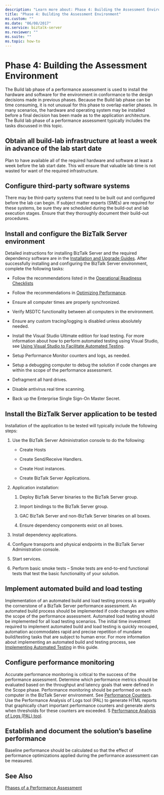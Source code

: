 ```yaml
---
description: "Learn more about: Phase 4: Building the Assessment Environment"
title: "Phase 4: Building the Assessment Environment"
ms.custom: ""
ms.date: "06/08/2017"
ms.service: biztalk-server
ms.reviewer: ""
ms.suite: ""
ms.topic: how-to
---
```

# Phase 4: Building the Assessment Environment
The Build lab phase of a performance assessment is used to install the hardware and software for the environment in conformance to the design decisions made in previous phases. Because the Build lab phase can be time consuming, it is not unusual for this phase to overlap earlier phases. In many scenarios, the hardware and operating system may be installed before a final decision has been made as to the application architecture. The Build lab phase of a performance assessment typically includes the tasks discussed in this topic.  
  
## Obtain all build-lab infrastructure at least a week in advance of the lab start date  
 Plan to have available all of the required hardware and software at least a week before the lab start date. This will ensure that valuable lab time is not wasted for want of the required infrastructure.  
  
## Configure third-party software systems  
 There may be third-party systems that need to be built out and configured before the lab can begin. If subject matter experts (SMEs) are required for these systems, be sure they are scheduled during the build-out and lab execution stages. Ensure that they thoroughly document their build-out procedures.  
  
## Install and configure the BizTalk Server environment  
 Detailed instructions for installing BizTalk Server and the required dependency software are in the [Installation and Upgrade Guides](../install-and-config-guides/biztalk-server-what-s-new-installation-configuration-and-upgrade.md). After successfully installing and configuring the BizTalk Server environment, complete the following tasks:  
  
-   Follow the recommendations listed in the [Operational Readiness Checklists](operational-readiness-checklists.md)
  
-   Follow the recommendations in [Optimizing Performance](../technical-guides/optimizing-performance.md).  
  
-   Ensure all computer times are properly synchronized.  
  
-   Verify MSDTC functionality between all computers in the environment.  
  
-   Ensure any custom tracing/logging is disabled unless absolutely needed.  
  
-   Install the Visual Studio Ultimate edition for load testing.  For more information about how to perform automated testing using Visual Studio, see [Using Visual Studio to Facilitate Automated Testing](../technical-guides/using-visual-studio-to-facilitate-automated-testing.md).  
  
-   Setup Performance Monitor counters and logs, as needed.  
  
-   Setup a debugging computer to debug the solution if code changes are within the scope of the performance assessment.  
  
-   Defragment all hard drives.  
  
-   Disable antivirus real time scanning.  
  
-   Back up the Enterprise Single Sign-On Master Secret.  
  
## Install the BizTalk Server application to be tested  
 Installation of the application to be tested will typically include the following steps:  
  
1.  Use the BizTalk Server Administration console to do the following:  
  
    -   Create Hosts  
  
    -   Create Send/Receive Handlers.  
  
    -   Create Host instances.  
  
    -   Create BizTalk Server Applications.  
  
2.  Application installation:  
  
    1.  Deploy BizTalk Server binaries to the BizTalk Server group.  
  
    2.  Import bindings to the BizTalk Server group.  
  
    3.  GAC BizTalk Server and non-BizTalk Server binaries on all boxes.  
  
    4.  Ensure dependency components exist on all boxes.  
  
3.  Install dependency applications.  
  
4.  Configure transports and physical endpoints in the BizTalk Server Administration console.  
  
5.  Start services.  
  
6.  Perform basic smoke tests – Smoke tests are end-to-end functional tests that test the basic functionality of your solution.  
  
## Implement automated build and load testing  
 Implementation of an automated build and load testing process is arguably the cornerstone of a BizTalk Server performance assessment. An automated build process should be implemented if code changes are within the scope of the performance assessment. Automated load testing should be implemented for all load testing scenarios. The initial time investment required to implement automated build and load testing is quickly recouped, automation accommodates rapid and precise repetition of mundane build/testing tasks that are subject to human error. For more information about implementing an automated build and testing process, see [Implementing Automated Testing](../technical-guides/implementing-automated-testing.md) in this guide.  
  
## Configure performance monitoring  
 Accurate performance monitoring is critical to the success of the performance assessment. Determine which performance metrics should be evaluated based on the throughput and latency goals that were defined in the Scope phase. Performance monitoring should be performed on each computer in the BizTalk Server environment. See [Performance Counters](../core/performance-counters.md). Use the Performance Analysis of Logs tool (PAL) to generate HTML reports that graphically chart important performance counters and generate alerts when thresholds for these counters are exceeded. S [Performance Analysis of Logs (PAL) tool](https://github.com/clinthuffman/PAL).  
  
## Establish and document the solution’s baseline performance  
 Baseline performance should be calculated so that the effect of performance optimizations applied during the performance assessment can be measured.  
  
## See Also  
 [Phases of a Performance Assessment](../technical-guides/phases-of-a-performance-assessment.md)
